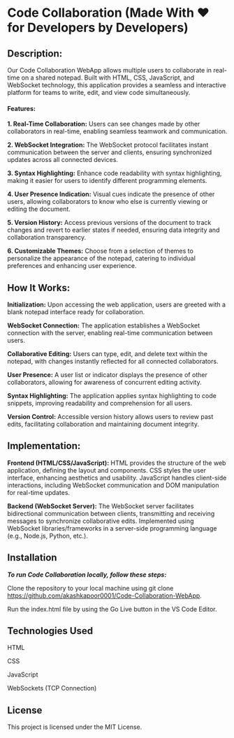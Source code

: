 # Code Collaboration (Made With ❤️ for Developers by Developers)

**<h2>Description:</h2>**
Our Code Collaboration WebApp allows multiple users to collaborate in real-time on a shared notepad. Built with HTML, CSS, JavaScript, and WebSocket technology, this application provides a seamless and interactive platform for teams to write, edit, and view code simultaneously.

**<h4>Features:</h4>**

**1. Real-Time Collaboration:** 
Users can see changes made by other collaborators in real-time, enabling seamless teamwork and communication.

**2. WebSocket Integration:**
The WebSocket protocol facilitates instant communication between the server and clients, ensuring synchronized updates across all connected devices.

**3. Syntax Highlighting:** 
Enhance code readability with syntax highlighting, making it easier for users to identify different programming elements.

**4. User Presence Indication:** 
Visual cues indicate the presence of other users, allowing collaborators to know who else is currently viewing or editing the document.

**5. Version History:** 
Access previous versions of the document to track changes and revert to earlier states if needed, ensuring data integrity and collaboration transparency.

**6. Customizable Themes:** Choose from a selection of themes to personalize the appearance of the notepad, catering to individual preferences and enhancing user experience.

**<h2>How It Works:</h2>**

**Initialization:** 
Upon accessing the web application, users are greeted with a blank notepad interface ready for collaboration.

**WebSocket Connection:** 
The application establishes a WebSocket connection with the server, enabling real-time communication between users.

**Collaborative Editing:**
Users can type, edit, and delete text within the notepad, with changes instantly reflected for all connected collaborators.

**User Presence:**
A user list or indicator displays the presence of other collaborators, allowing for awareness of concurrent editing activity.

**Syntax Highlighting:** 
The application applies syntax highlighting to code snippets, improving readability and comprehension for all users.

**Version Control:** 
Accessible version history allows users to review past edits, facilitating collaboration and maintaining document integrity.

**<h2>Implementation:</h2>**

**Frontend (HTML/CSS/JavaScript):**
HTML provides the structure of the web application, defining the layout and components.
CSS styles the user interface, enhancing aesthetics and usability.
JavaScript handles client-side interactions, including WebSocket communication and DOM manipulation for real-time updates.

**Backend (WebSocket Server):**
The WebSocket server facilitates bidirectional communication between clients, transmitting and receiving messages to synchronize collaborative edits.
Implemented using WebSocket libraries/frameworks in a server-side programming language (e.g., Node.js, Python, etc.).

**<h2>Installation</h2>**
***To run Code Collaboration locally, follow these steps:***

Clone the repository to your local machine using git clone https://github.com/akashkapoor0001/Code-Collaboration-WebApp.

Run the index.html file by using the Go Live button in the VS Code Editor.

**<h2>Technologies Used</h2>**

HTML

CSS

JavaScript

WebSockets (TCP Connection)

**<h2>License</h2>**
This project is licensed under the MIT License.



